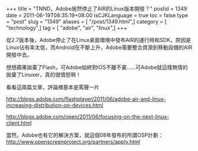 +++
title = "TNND，Adobe居然停止了AIR的Linux版本開發？"
postid = 1349
date = 2011-06-19T08:35:19+08:00
isCJKLanguage = true
toc = false
type = "post"
slug = "1349"
aliases = [ "/post/1349.html",]
category = [ "technology",]
tag = [ "adobe", "air", "linux",]
+++


從2.7版本後，Adobe停止了在Linux桌面環境中發布AIR的運行時和SDK，原因是Linux佔有率太低，而Android在不斷上升，Adobe需要整合資源到移動設備的AIR開發中去。

想想蘋果拋棄了Flash，可Adobe始終對IOS不離不棄……可Adobe就這樣無情的拋棄了Linuxer，真的很憤怒啊！

看看這兩篇文章，評論裡基本是罵聲一片

<http://blogs.adobe.com/flashplayer/2011/06/adobe-air-and-linux-increasing-distribution-on-devices.html>

<http://blogs.adobe.com/open/2011/06/focusing-on-the-next-linux-client.html>

當然，Adobe也有它的解決方案，就這個08年發布的所謂OSP計劃：<http://www.openscreenproject.org/partners/apply.html>

